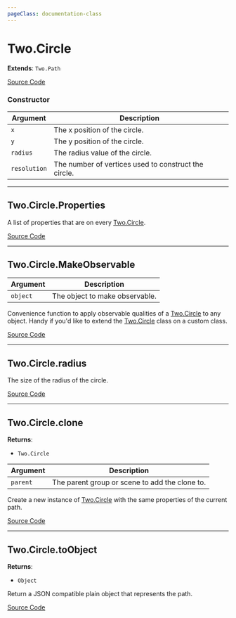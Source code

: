 ```yaml
---
pageClass: documentation-class
---
```


# Two.Circle


<div class="extends">

__Extends__: `Two.Path`

</div>





<div class="meta">

  [Source Code](https://github.com/jonobr1/two.js/blob/dev/src/shapes/circle.js#L11)

</div>



### Constructor


| Argument | Description |
| ---- | ----------- |
|  `x`  | The x position of the circle. |
|  `y`  | The y position of the circle. |
|  `radius`  | The radius value of the circle. |
|  `resolution`  | The number of vertices used to construct the circle. |



---

<div class="static member ">

## Two.Circle.Properties








<div class="properties">

A list of properties that are on every [Two.Circle](/documentation/circle).

</div>








<div class="meta">

  [Source Code](https://github.com/jonobr1/two.js/blob/dev/src/shapes/circle.js#L53)

</div>






</div>



---

<div class="static function ">

## Two.Circle.MakeObservable










<div class="params">

| Argument | Description |
| ---- | ----------- |
|  `object`  | The object to make observable. |
</div>




<div class="description">

Convenience function to apply observable qualities of a [Two.Circle](/documentation/circle) to any object. Handy if you'd like to extend the [Two.Circle](/documentation/circle) class on a custom class.

</div>



<div class="meta">

  [Source Code](https://github.com/jonobr1/two.js/blob/dev/src/shapes/circle.js#L59)

</div>






</div>



---

<div class="instance member ">

## Two.Circle.radius








<div class="properties">

The size of the radius of the circle.

</div>








<div class="meta">

  [Source Code](https://github.com/jonobr1/two.js/blob/dev/src/shapes/circle.js#L32)

</div>






</div>



---

<div class="instance function ">

## Two.Circle.clone




<div class="returns">

__Returns__:



+ `Two.Circle`




</div>







<div class="params">

| Argument | Description |
| ---- | ----------- |
|  `parent`  | The parent group or scene to add the clone to. |
</div>




<div class="description">

Create a new instance of [Two.Circle](/documentation/circle) with the same properties of the current path.

</div>



<div class="meta">

  [Source Code](https://github.com/jonobr1/two.js/blob/dev/src/shapes/circle.js#L157)

</div>






</div>



---

<div class="instance function ">

## Two.Circle.toObject




<div class="returns">

__Returns__:



+ `Object`




</div>










<div class="description">

Return a JSON compatible plain object that represents the path.

</div>



<div class="meta">

  [Source Code](https://github.com/jonobr1/two.js/blob/dev/src/shapes/circle.js#L190)

</div>






</div>


